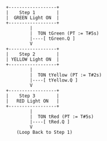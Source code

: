      +------------------+
     |    Step 1        |
     |  GREEN Light ON  |
     +------------------+
              |
              |  TON tGreen (PT := T#5s)
              |----[ tGreen.Q ]
              V
     +------------------+
     |    Step 2        |
     | YELLOW Light ON  |
     +------------------+
              |
              |  TON tYellow (PT := T#2s)
              |----[ tYellow.Q ]
              V
     +------------------+
     |    Step 3        |
     |   RED Light ON   |
     +------------------+
              |
              |  TON tRed (PT := T#5s)
              |----[ tRed.Q ]
              V
         (Loop Back to Step 1)
